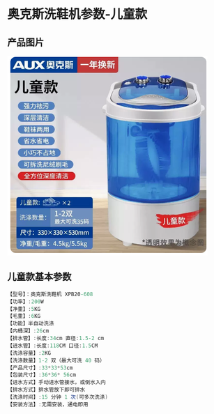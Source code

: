 # 奥克斯洗鞋机参数-儿童款

## 产品图片

![](儿童款.png)

## 儿童款基本参数

```c# :line-numbers
【型号】：奥克斯洗鞋机 XPB20-608
【功率】:200W
【净重】:5KG
【毛重】:6KG
【功能】半自动洗涤
【内桶深】:26cm
【排水管】:长度:34cm 直径:1.5-2 cm
【进水管】:长度:118CM 口径:1.5CM
【洗涤容量】:2KG
【洗涤数量】1-2 双（最大可洗 40 码）
【产品尺寸】:33*33*53cm
【包装尺寸】:36*36* 56cm
【进水方式】手动进水管接水，或倒水入内
【排水方式】排水管放下即可排水
【洗涤时间】:15 分钟 1 次(可多次洗涤)
【安装方法】:无需安装，通电即用
```
